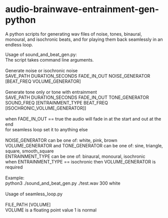 # audio-brainwave-entrainment-gen-python
A python scripts for generating wav files of noise, tones, binaural, monoural, and isochronic beats, and for playing them back seamlessly in an endless loop.

Usage of sound_and_beat_gen.py:<br/>
The script takes command line arguments.<br/><br/>
Generate noise or isochronic noise<br/>
SAVE_PATH DURATION_SECONDS FADE_IN_OUT NOISE_GENERATOR [BEAT_FREQ VOLUME_GENERATOR]<br/><br/>
Generate tone only or tone with entrainment<br/>
SAVE_PATH DURATION_SECONDS FADE_IN_OUT TONE_GENERATOR SOUND_FREQ [ENTRAINMENT_TYPE BEAT_FREQ [ISOCHRONIC_VOLUME_GENERATOR]]<br/><br/>
when FADE_IN_OUT == true the audio will fade in at the start and out at the end<br/>
for seamless loop set it to anything else<br/><br/>
NOISE_GENERATOR can be one of: white, pink, brown<br/>
VOLUME_GENERATOR and TONE_GENERATOR can be one of: sine, triangle, square, smooth_square<br/>
ENTRAINMENT_TYPE can be one of: binaural, monoural, isochronic<br/>
when ENTRAINMENT_TYPE == isochronic then VOLUME_GENERATOR is required<br/><br/>
Example:<br/>
python3 ./sound_and_beat_gen.py ./test.wav 300 white<br/><br/>
Usage of seamless_loop.py<br/><br/>
FILE_PATH [VOLUME]<br/>
VOLUME is a floating point value 1 is normal
